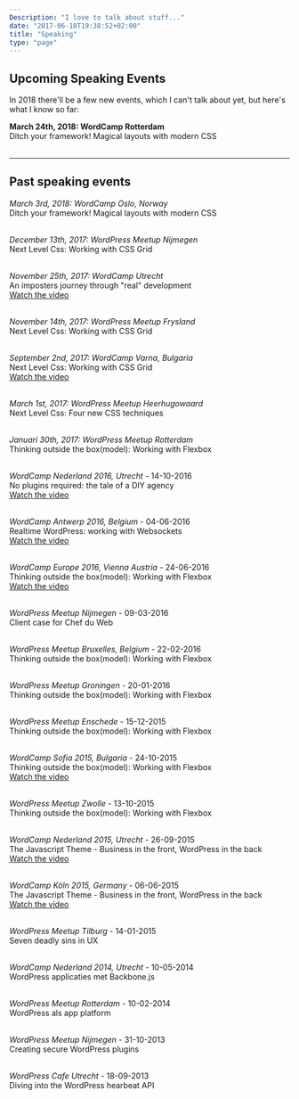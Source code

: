 ```yaml
---
Description: "I love to talk about stuff..."
date: "2017-06-10T19:38:52+02:00"
title: "Speaking"
type: "page"
---
```


## Upcoming Speaking Events

In 2018 there'll be a few new events, which I can't talk about yet, but here's what I know so far:

**March 24th, 2018: WordCamp Rotterdam**<br/>
Ditch your framework! Magical layouts with modern CSS<br/><br/>

---

## Past speaking events

*March 3rd, 2018: WordCamp Oslo, Norway*<br/>
Ditch your framework! Magical layouts with modern CSS<br/><br/>

*December 13th, 2017: WordPress Meetup Nijmegen*<br/>
Next Level Css: Working with CSS Grid<br/><br/>

*November 25th, 2017: WordCamp Utrecht*<br/>
An imposters journey through "real" development<br/>
[Watch the video](https://wordpress.tv/2018/01/04/luc-princen-an-imposters-journey-through-real-development/)<br/><br/>

*November 14th, 2017: WordPress Meetup Frysland*<br/>
Next Level Css: Working with CSS Grid<br/><br/>

*September 2nd, 2017: WordCamp Varna, Bulgaria*<br/>
Next Level Css: Working with CSS Grid<br/>
[Watch the video](https://wordpress.tv/2017/10/05/luc-princen-not-your-grandpas-css-working-with-css-grid/)<br/><br/>

*March 1st, 2017: WordPress Meetup Heerhugowaard*<br/>
Next Level Css: Four new CSS techniques<br/><br/>

*Januari 30th, 2017: WordPress Meetup Rotterdam*<br/>
Thinking outside the box(model): Working with Flexbox<br/><br/>

*WordCamp Nederland 2016, Utrecht* - 14-10-2016<br/>
No plugins required: the tale of a DIY agency<br/>
[Watch the video](https://wordpress.tv/2016/10/29/luc-princen-no-plugins-required-the-tale-of-a-diy-agency/)<br/><br/>

*WordCamp Antwerp 2016, Belgium* - 04-06-2016<br/>
Realtime WordPress: working with Websockets<br/>
[Watch the video](https://wordpress.tv/2016/08/24/luc-princen-realtime-wordpress-working-with-websockets/)<br/><br/>

*WordCamp Europe 2016, Vienna Austria* - 24-06-2016<br/>
Thinking outside the box(model): Working with Flexbox<br/>
[Watch the video](https://wordpress.tv/2016/07/01/luc-princen-thinking-outside-the-boxmodel-an-introduction-to-flexbox/)<br/><br/>

*WordPress Meetup Nijmegen* - 09-03-2016<br/>
Client case for Chef du Web<br/><br/>

*WordPress Meetup Bruxelles, Belgium* - 22-02-2016<br/>
Thinking outside the box(model): Working with Flexbox<br/><br/>

*WordPress Meetup Groningen* - 20-01-2016<br/>
Thinking outside the box(model): Working with Flexbox<br/><br/>

*WordPress Meetup Enschede* - 15-12-2015<br/>
Thinking outside the box(model): Working with Flexbox<br/><br/>

*WordCamp Sofia 2015, Bulgaria* - 24-10-2015<br/>
Thinking outside the box(model): Working with Flexbox<br/>
[Watch the video](https://wordpress.tv/2015/12/07/luc-princen-thinking-outside-box-model-wp-theming-flexbox/)<br/><br/>

*WordPress Meetup Zwolle* - 13-10-2015<br/>
Thinking outside the box(model): Working with Flexbox<br/><br/>

*WordCamp Nederland 2015, Utrecht* - 26-09-2015<br/>
The Javascript Theme - Business in the front, WordPress in the back<br/>
[Watch the video](https://wordpress.tv/2015/10/19/luc-princen-the-javascript-theme-business-in-the-front-wordpress-in-the-back-2/)<br/><br/>

*WordCamp Köln 2015, Germany* - 06-06-2015<br/>
The Javascript Theme - Business in the front, WordPress in the back<br/>
[Watch the video](https://wordpress.tv/2015/06/30/luc-princen-the-javascript-theme-business-in-the-front-wordpress-in-the-back/)<br/><br/>

*WordPress Meetup Tilburg* - 14-01-2015<br/>
Seven deadly sins in UX<br/><br/>

*WordCamp Nederland 2014, Utrecht* - 10-05-2014<br/>
WordPress applicaties met Backbone.js<br/><br/>

*WordPress Meetup Rotterdam* - 10-02-2014<br/>
WordPress als app platform<br/><br/>

*WordPress Meetup Nijmegen* - 31-10-2013<br/>
Creating secure WordPress plugins<br/><br/>

*WordPress Cafe Utrecht* - 18-09-2013<br/>
Diving into the WordPress hearbeat API<br/><br/>


